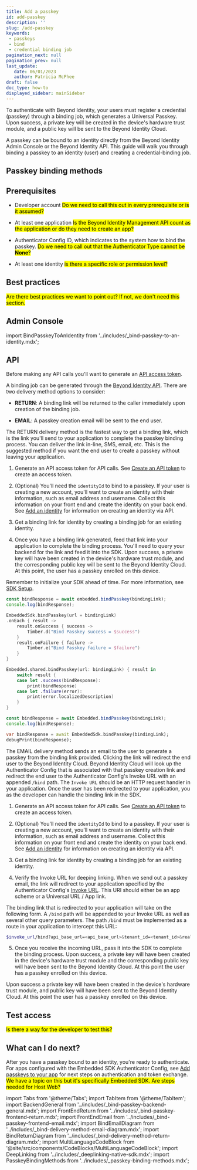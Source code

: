 ```yaml
---
title: Add a passkey
id: add-passkey
description: ''
slug: /add-passkey 
keywords: 
 - passkeys
 - bind
 - credential binding job
pagination_next: null
pagination_prev: null
last_update: 
   date: 06/01/2023
   author: Patricia McPhee
draft: false
doc_type: how-to
displayed_sidebar: mainSidebar
---
```





To authenticate with Beyond Identity, your users must register a credential (passkey) through a binding job, which generates a Universal Passkey. Upon success, a private key will be created in the device's hardware trust module, and a public key will be sent to the Beyond Identity Cloud. 

A passkey can be bound to an identity directly from the Beyond Identity Admin Console or the Beyond Identity API. This guide will walk you through binding a passkey to an identity (user) and creating a credential-binding job.  


## Passkey binding methods

<PasskeyBindingMethods />

## Prerequisites

- Developer account <mark>Do we need to call this out in every prerequisite or is it assumed?</mark>

- At least one application <mark>Is the Beyond Identity Management API count as the application or do they need to create an app?</mark>

- Authenticator Config ID, which indicates to the system how to bind the passkey. <mark>Do we need to call out that the Authenticator Type cannot be <b>None</b>?</mark>

- At least one identity <mark>is there a specific role or permission level?</mark>

## Best practices

<mark>Are there best practices we want to point out? If not, we don't need this section.</mark>


## Admin Console

import BindPasskeyToAnIdentity from '../includes/_bind-passkey-to-an-identity.mdx';

<BindPasskeyToAnIdentity />

## API

Before making any API calls you'll want to generate an [API access token](/docs/next/create-api-token#api). 

A binding job can be generated through the [Beyond Identity API](https://developer.beyondidentity.com/api/v1). There are two delivery method options to consider:

- **RETURN**: A binding link will be returned to the caller immediately upon creation of the binding job. 

- **EMAIL**: A passkey creation email will be sent to the end user. 


<Tabs groupId="bind-delivery-method" queryString>

<!--  RETURN -->
<TabItem value="return" label="RETURN">

The RETURN  delivery method is the fastest way to get a binding link, which is the link you'll send to your application to complete the passkey binding process. You can deliver the link in-line, SMS, email, etc. This is the suggested method if you want the end user to create a passkey without leaving your application.

1. Generate an API access token for API calls. See [Create an API token](/docs/next/create-api-token#api) to create an access token.

2. (Optional) You'll need the `identityId` to bind to a passkey. If your user is creating a new account, you'll want to create an identity with their information, such as email address and username. Collect this information on your front end and create the identity on your back end. See [Add an identity](/docs/next/add-an-identity#api) for information on creating an identity via API.

3. Get a binding link for identity by creating a binding job for an existing identity. 

  <MultiLanguageCodeBlock
    curl='curl "https://api-$(REGION).beyondidentity.com/v1/tenants/$(TENANT_ID)/realms/$(REALM_ID)/identities/$(IDENTITY_ID)/credential-binding-jobs" \
  -X POST \
  -H "Authorization: Bearer $(API_TOKEN)" \
  -H "Content-Type: application/json" \
  -d "{\"job\":{\"delivery_method\":\"RETURN\",\"authenticator_config_id\":\"$(AUTHENTICATOR_CONFIG_ID)\"}}"'
    title="/credential-binding-jobs"
  />

4. Once you have a binding link generated, feed that link into your application to complete the binding process. You'll need to query your backend for the link and feed it into the SDK. Upon success, a private key will have been created in the device's hardware trust module, and the corresponding public key will be sent to the Beyond Identity Cloud. At this point, the user has a passkey enrolled on this device.

  Remember to initialize your SDK ahead of time. For more information, see [SDK Setup](/docs/next/sdk-setup).

  <Tabs groupId="bind-platform">
  <TabItem value="javascript" label="Javascript">

  ```javascript
  const bindResponse = await embedded.bindPasskey(bindingLink);
  console.log(bindResponse);
  ```

  </TabItem>
  <TabItem value="kotlin" label="Kotlin">

  ```kotlin
  EmbeddedSdk.bindPasskey(url = bindingLink)
  .onEach { result ->
      result.onSuccess { success ->
          Timber.d("Bind Passkey success = $success")
      }
      result.onFailure { failure ->
          Timber.e("Bind Passkey failure = $failure")
      }
  }
  ```

  </TabItem>
  <TabItem value="swift" label="Swift">

  ```swift
  Embedded.shared.bindPasskey(url: bindingLink) { result in
      switch result {
      case let .success(bindResponse):
          print(bindResponse)
      case let .failure(error):
          print(error.localizedDescription)
      }
  }
  ```

  </TabItem>
  <TabItem value="reactnative" label="React Native">

  ```javascript
  const bindResponse = await Embedded.bindPasskey(bindingLink);
  console.log(bindResponse);
  ```

  </TabItem>
  <TabItem value="flutter" label="Flutter">

  ```dart
  var bindResponse = await EmbeddedSdk.bindPasskey(bindingLink);
  debugPrint(bindResponse);
  ```

  </TabItem>
  </Tabs>

</TabItem>

<!-- EMAIL -->
<TabItem value="email" label="EMAIL">

The EMAIL delivery method sends an email to the user to generate a passkey from the binding link provided. Clicking the link will redirect the end user to the Beyond Identity Cloud. Beyond Identity Cloud will look up the Authenticator Config that is associated with that passkey creation link and redirect the end user to the Authenticator Config's Invoke URL with an appended `/bind` path. The `Invoke URL` should be an HTTP request handler in your application. Once the user has been redirected to your application, you as the developer can handle the binding link in the SDK.

1. Generate an API access token for API calls. See [Create an API token](/docs/next/create-api-token#api) to create an access token.

2. (Optional) You'll need the `identityId` to bind to a passkey. If your user is creating a new account, you'll want to create an identity with their information, such as email address and username. Collect this information on your front end and create the identity on your back end. See [Add an identity](/docs/next/add-an-identity#api) for information on creating an identity via API.

3. Get a binding link for identity by creating a binding job for an existing identity. 

  <MultiLanguageCodeBlock
    curl='curl "https://api-$(REGION).beyondidentity.com/v1/tenants/$(TENANT_ID)/realms/$(REALM_ID)/identities/$(IDENTITY_ID)/credential-binding-jobs" \
  -X POST \
  -H "Authorization: Bearer $(API_TOKEN)" \
  -H "Content-Type: application/json" \
  -d "{\"job\":{\"delivery_method\":\"EMAIL\",\"authenticator_config_id\":\"$(AUTHENTICATOR_CONFIG_ID)\",\"post_binding_redirect_uri\":\"$(APP_REDIRECT_URI)\"}}"'
    title="/credential-binding-jobs"
  />

4. Verify the Invoke URL for deeping linking. When we send out a passkey email, the link will redirect to your application specified by the Authenticator Config's [Invoke URL](/docs/next/authentication#invoke-url). This URI should either be an app scheme or a Universal URL / App link.

  <DeepLinking />

  The binding link that is redirected to your application will take on the following form. A `/bind` path will be appended to your Invoke URL as well as several other query parameters. The path `/bind` must be implemented as a route in your application to intercept this URL:

  ```bash
  $invoke_url/bind?api_base_url=<api_base_url>&tenant_id=<tenant_id>&realm_id=<realm_id>&identity_id=<identity_id>&job_id=<job_id>&token=<token>
  ```

5. Once you receive the incoming URL, pass it into the SDK to complete the binding process. Upon success, a private key will have been created in the device's hardware trust module and the corresponding public key will have been sent to the Beyond Identity Cloud. At this point the user has a passkey enrolled on this device.

  <FrontEndEmail />

</TabItem>

</Tabs>

Upon success a private key will have been created in the device's hardware trust module, and public key will have been sent to the Beyond Identity Cloud. At this point the user has a passkey enrolled on this device.

## Test access

<mark>Is there a way for the developer to test this?</mark>

## What can I do next?

After you have a passkey bound to an identity, you're ready to authenticate. For apps configured with the Embedded SDK Authenticator Config, see [Add passkeys to your app](/docs/next/embedded-sdk-add-passkeys) for next steps on authentication and token exchange. <mark>We have a topic on this but it's specifically Embedded SDK. Are steps needed for Host Web?</mark>


import Tabs from '@theme/Tabs';
import TabItem from '@theme/TabItem';
import BackendGeneral from '../includes/_bind-passkey-backend-general.mdx';
import FrontEndReturn from '../includes/_bind-passkey-frontend-return.mdx';
import FrontEndEmail from '../includes/_bind-passkey-frontend-email.mdx';
import BindEmailDiagram from '../includes/_bind-delivery-method-email-diagram.mdx';
import BindReturnDiagram from '../includes/_bind-delivery-method-return-diagram.mdx';
import MultiLanguageCodeBlock from '@site/src/components/CodeBlocks/MultiLanguageCodeBlock';
import DeepLinking from '../includes/_deeplinking-native-sdk.mdx';
import PasskeyBindingMethods from '../includes/_passkey-binding-methods.mdx';